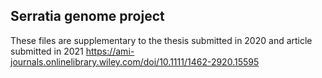 
## Serratia genome project
These files are supplementary to the thesis submitted in 2020 and article submitted in 2021
https://ami-journals.onlinelibrary.wiley.com/doi/10.1111/1462-2920.15595
